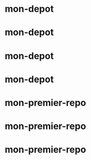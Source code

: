 # mon-depot
# mon-depot
# mon-depot
# mon-depot
# mon-premier-repo
# mon-premier-repo
# mon-premier-repo
